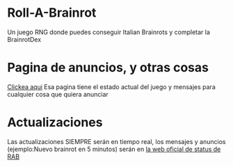 # Roll-A-Brainrot
Un juego RNG donde puedes conseguir Italian Brainrots y completar la BrainrotDex

# Pagina de anuncios, y otras cosas
[Clickea aqui](https://michaelrogerz.github.io/RAB-status/) Esa pagina tiene el estado actual del juego y mensajes para cualquier cosa que quiera anunciar

# Actualizaciones
Las actualizaciones SIEMPRE serán en tiempo real, los mensajes y anuncios (ejemplo:Nuevo brainrot en 5 minutos) serán en [la web oficial de status de RAB](https://michaelrogerz.github.io/RAB-status/)
